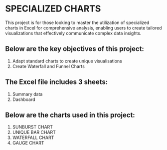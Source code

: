 # SPECIALIZED CHARTS
This project is for those looking to master the utilization of specialized charts in Excel for comprehensive analysis,
enabling users to create tailored visualizations that effectively communicate complex data insights.

## Below are the key objectives of this project:
1. Adapt standard charts to create unique visualisations
2. Create Waterfall and Funnel Charts

## The Excel file includes 3 sheets:
1. Summary data
2. Dashboard

## Below are the charts used in this project:
1. SUNBURST CHART
2. UNIQUE BAR CHART
3. WATERFALL CHART
4. GAUGE CHART
